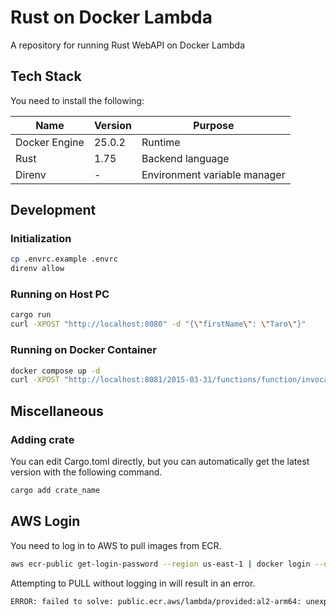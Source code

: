 # Rust on Docker Lambda

A repository for running Rust WebAPI on Docker Lambda

## Tech Stack

You need to install the following:

| Name          | Version | Purpose                      |
| ------------- | ------- | ---------------------------- |
| Docker Engine | 25.0.2  | Runtime                      |
| Rust          | 1.75    | Backend language             |
| Direnv        | -       | Environment variable manager |

## Development

### Initialization

```sh
cp .envrc.example .envrc
direnv allow
```

### Running on Host PC

```sh
cargo run
curl -XPOST "http://localhost:8080" -d "{\"firstName\": \"Taro\"}"
```

### Running on Docker Container

```sh
docker compose up -d
curl -XPOST "http://localhost:8081/2015-03-31/functions/function/invocations" -d "{\"firstName\": \"Taro\"}"
```

## Miscellaneous

### Adding crate

You can edit Cargo.toml directly, but you can automatically get the latest version with the following command.

```sh
cargo add crate_name
```

## AWS Login

You need to log in to AWS to pull images from ECR.

```sh
aws ecr-public get-login-password --region us-east-1 | docker login --username AWS --password-stdin public.ecr.aws
```

Attempting to PULL without logging in will result in an error.

```sh
ERROR: failed to solve: public.ecr.aws/lambda/provided:al2-arm64: unexpected status from HEAD request to <https://public.ecr.aws/v2/lambda/provided/manifests/al2-arm64>: 403 Forbidden
```

